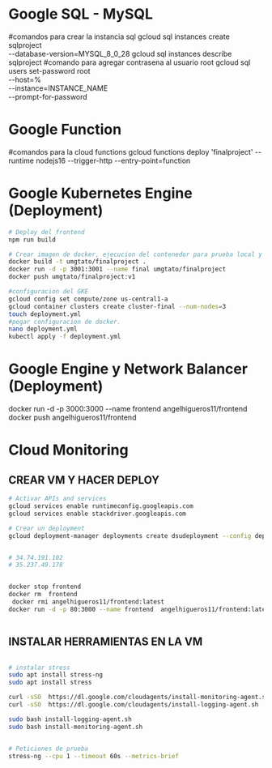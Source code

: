 # Google  SQL - MySQL
#comandos para crear la instancia sql 
gcloud sql instances create sqlproject \
--database-version=MYSQL_8_0_28
gcloud sql instances describe sqlproject
#comando para agregar contrasena al usuario root
gcloud sql users set-password root \
--host=% \
--instance=INSTANCE_NAME \
--prompt-for-password

# Google  Function
#comandos para la cloud functions
gcloud functions deploy 'finalproject' --runtime nodejs16 --trigger-http --entry-point=function

# Google Kubernetes Engine (Deployment)
```sh
# Deploy del frontend
npm run build

# Crear imagen de docker, ejecucion del contenedor para prueba local y subirlo al hub docker
docker build -t umgtato/finalproject .   
docker run -d -p 3001:3001 --name final umgtato/finalproject
docker push umgtato/finalproject:v1

#configuracion del GKE
gcloud config set compute/zone us-central1-a 
gcloud container clusters create cluster-final --num-nodes=3
touch deployment.yml
#pegar configuracion de docker.
nano deployment.yml 
kubectl apply -f deployment.yml
```


# Google Engine y Network Balancer (Deployment)

docker run -d -p 3000:3000 --name frontend angelhigueros11/frontend
docker push angelhigueros11/frontend

# Cloud Monitoring
## CREAR VM Y HACER DEPLOY
```sh
# Activar APIs and services
gcloud services enable runtimeconfig.googleapis.com
gcloud services enable stackdriver.googleapis.com

# Crear un deployment
gcloud deployment-manager deployments create dsudeployment --config deployment.yaml


# 34.74.191.102
# 35.237.49.178


docker stop frontend
docker rm  frontend
 docker rmi angelhigueros11/frontend:latest
docker run -d -p 80:3000 --name frontend  angelhigueros11/frontend:latest



```
## INSTALAR HERRAMIENTAS EN LA VM 
```sh

# instalar stress
sudo apt install stress-ng
sudo apt install stress 

curl -sSO  https://dl.google.com/cloudagents/install-monitoring-agent.sh
curl -sSO  https://dl.google.com/cloudagents/install-logging-agent.sh

sudo bash install-logging-agent.sh
sudo bash install-monitoring-agent.sh


# Peticiones de prueba
stress-ng --cpu 1 --timeout 60s --metrics-brief
```
